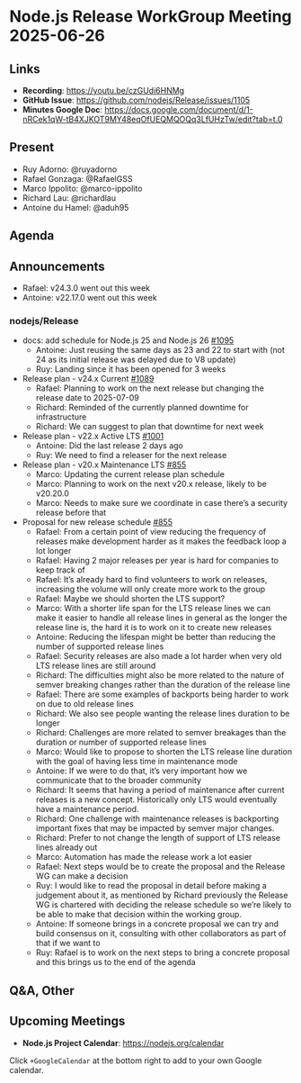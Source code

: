 # Node.js  Release WorkGroup Meeting 2025-06-26

## Links

* **Recording**: https://youtu.be/czGUdi6HNMg
* **GitHub Issue**: https://github.com/nodejs/Release/issues/1105
* **Minutes Google Doc**: https://docs.google.com/document/d/1-nRCek1qW-tB4XJKOT9MY48eqOfUEQMQOQq3LfUHzTw/edit?tab=t.0

## Present

* Ruy Adorno: @ruyadorno
* Rafael Gonzaga: @RafaelGSS
* Marco Ippolito: @marco-ippolito
* Richard Lau: @richardlau 
* Antoine du Hamel: @aduh95 

## Agenda

## Announcements
  * Rafael: v24.3.0 went out this week
  * Antoine: v22.17.0 went out this week

### nodejs/Release

* docs: add schedule for Node.js 25 and Node.js 26 [#1095](https://github.com/nodejs/Release/pull/1095)
  * Antoine: Just reusing the same days as 23 and 22 to start with (not 24 as its initial release was delayed due to V8 update)
  * Ruy: Landing since it has been opened for 3 weeks
* Release plan - v24.x Current [#1089](https://github.com/nodejs/Release/issues/1089)
  * Rafael: Planning to work on the next release but changing the release date to 2025-07-09
  * Richard: Reminded of the currently planned downtime for infrastructure
  * Richard: We can suggest to plan that downtime for next week
* Release plan - v22.x Active LTS [#1001](https://github.com/nodejs/Release/issues/1001)
  * Antoine: Did the last release 2 days ago
  * Ruy: We need to find a releaser for the next release
* Release plan - v20.x Maintenance LTS [#855](https://github.com/nodejs/Release/issues/855)
  * Marco: Updating the current release plan schedule
  * Marco: Planning to work on the next v20.x release, likely to be v20.20.0
  * Marco: Needs to make sure we coordinate in case there’s a security release before that
* Proposal for new release schedule [#855](https://github.com/nodejs/Release/issues/953)
  * Rafael: From a certain point of view reducing the frequency of releases make development harder as it makes the feedback loop a lot longer
  * Rafael: Having 2 major releases per year is hard for companies to keep track of
  * Rafael: It’s already hard to find volunteers to work on releases, increasing the volume will only create more work to the group
  * Rafael: Maybe we should shorten the LTS support?
  * Marco: With a shorter life span for the LTS release lines we can make it easier to handle all release lines in general as the longer the release line is, the hard it is to work on it to create new releases
  * Antoine: Reducing the lifespan might be better than reducing the number of supported release lines
  * Rafael: Security releases are also made a lot harder when very old LTS release lines are still around
  * Richard: The difficulties might also be more related to the nature of semver breaking changes rather than the duration of the release line
  * Rafael: There are some examples of backports being harder to work on due to old release lines
  * Richard: We also see people wanting the release lines duration to be longer
  * Richard: Challenges are more related to semver breakages than the duration or number of supported release lines
  * Marco: Would like to propose to shorten the LTS release line duration with the goal of having less time in maintenance mode
  * Antoine: If we were to do that, it’s very important how we communicate that to the broader community
  * Richard: It seems that having a period of maintenance after current releases is a new concept. Historically only LTS would eventually have a maintenance period.
  * Richard: One challenge with maintenance releases is backporting important fixes that may be impacted by semver major changes.
  * Richard: Prefer to not change the length of support of LTS release lines already out
  * Marco: Automation has made the release work a lot easier
  * Rafael: Next steps would be to create the proposal and the Release WG can make a decision
  * Ruy: I would like to read the proposal in detail before making a judgement about it, as mentioned by Richard previously the Release WG is chartered with deciding the release schedule so we’re likely to be able to make that decision within the working group.
  * Antoine: If someone brings in a concrete proposal we can try and build consensus on it, consulting with other collaborators as part of that if we want to
  * Ruy: Rafael is to work on the next steps to bring a concrete proposal and this brings us to the end of the agenda

## Q&A, Other

## Upcoming Meetings

* **Node.js Project Calendar**: <https://nodejs.org/calendar>

Click `+GoogleCalendar` at the bottom right to add to your own Google calendar.


